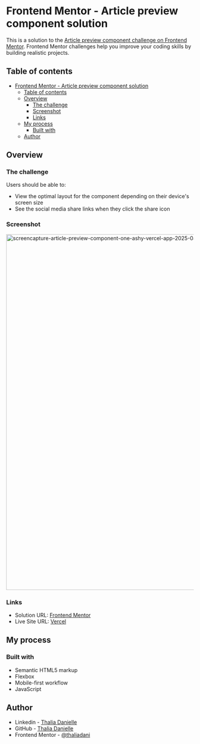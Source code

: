 # Frontend Mentor - Article preview component solution

This is a solution to the [Article preview component challenge on Frontend Mentor](https://www.frontendmentor.io/challenges/article-preview-component-dYBN_pYFT). Frontend Mentor challenges help you improve your coding skills by building realistic projects. 

## Table of contents

- [Frontend Mentor - Article preview component solution](#frontend-mentor---article-preview-component-solution)
  - [Table of contents](#table-of-contents)
  - [Overview](#overview)
    - [The challenge](#the-challenge)
    - [Screenshot](#screenshot)
    - [Links](#links)
  - [My process](#my-process)
    - [Built with](#built-with)
  - [Author](#author)

## Overview

### The challenge

Users should be able to:

- View the optimal layout for the component depending on their device's screen size
- See the social media share links when they click the share icon

### Screenshot

<img width="1920" height="957" alt="screencapture-article-preview-component-one-ashy-vercel-app-2025-08-30-23_39_00" src="https://github.com/user-attachments/assets/752adfeb-3e38-4be2-8478-6446c4f305f9" />

### Links

- Solution URL: [Frontend Mentor](https://www.frontendmentor.io/solutions/article-preview-component-AfGZ7-2zYv)
- Live Site URL: [Vercel](https://article-preview-component-one-ashy.vercel.app/)

## My process

### Built with

- Semantic HTML5 markup
- Flexbox
- Mobile-first workflow
- JavaScript

## Author

- Linkedin - [Thalia Danielle](https://www.linkedin.com/in/thalia-danielle-21b968221/)
- GitHub - [Thalia Danielle](https://github.com/thaliadani)
- Frontend Mentor - [@thaliadani](https://www.frontendmentor.io/profile/thaliadani)


